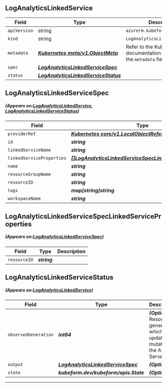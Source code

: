 ## LogAnalyticsLinkedService
| Field | Type | Description |
| ------ | ----- | ----------- |
| `apiVersion` | string | `azurerm.kubeform.com/v1alpha1` |
|    `kind` | string | `LogAnalyticsLinkedService` |
| `metadata` | ***[Kubernetes meta/v1.ObjectMeta](https://kubernetes.io/docs/reference/generated/kubernetes-api/v1.13/#objectmeta-v1-meta)***|Refer to the Kubernetes API documentation for the fields of the `metadata` field.|
| `spec` | ***[LogAnalyticsLinkedServiceSpec](#LogAnalyticsLinkedServiceSpec)***||
| `status` | ***[LogAnalyticsLinkedServiceStatus](#LogAnalyticsLinkedServiceStatus)***||
## LogAnalyticsLinkedServiceSpec
##### (Appears on:[LogAnalyticsLinkedService](#LogAnalyticsLinkedService), [LogAnalyticsLinkedServiceStatus](#LogAnalyticsLinkedServiceStatus))
| Field | Type | Description |
| ------ | ----- | ----------- |
| `providerRef` | ***[Kubernetes core/v1.LocalObjectReference](https://kubernetes.io/docs/reference/generated/kubernetes-api/v1.13/#localobjectreference-v1-core)***||
| `id` | ***string***||
| `linkedServiceName` | ***string***| ***(Optional)*** |
| `linkedServiceProperties` | ***[[]LogAnalyticsLinkedServiceSpecLinkedServiceProperties](#LogAnalyticsLinkedServiceSpecLinkedServiceProperties)***| ***(Optional)*** |
| `name` | ***string***| ***(Optional)*** |
| `resourceGroupName` | ***string***||
| `resourceID` | ***string***| ***(Optional)*** |
| `tags` | ***map[string]string***| ***(Optional)*** |
| `workspaceName` | ***string***||
## LogAnalyticsLinkedServiceSpecLinkedServiceProperties
##### (Appears on:[LogAnalyticsLinkedServiceSpec](#LogAnalyticsLinkedServiceSpec))
| Field | Type | Description |
| ------ | ----- | ----------- |
| `resourceID` | ***string***||
## LogAnalyticsLinkedServiceStatus
##### (Appears on:[LogAnalyticsLinkedService](#LogAnalyticsLinkedService))
| Field | Type | Description |
| ------ | ----- | ----------- |
| `observedGeneration` | ***int64***| ***(Optional)*** Resource generation, which is updated on mutation by the API Server.|
| `output` | ***[LogAnalyticsLinkedServiceSpec](#LogAnalyticsLinkedServiceSpec)***| ***(Optional)*** |
| `state` | ***kubeform.dev/kubeform/apis.State***| ***(Optional)*** |
---
